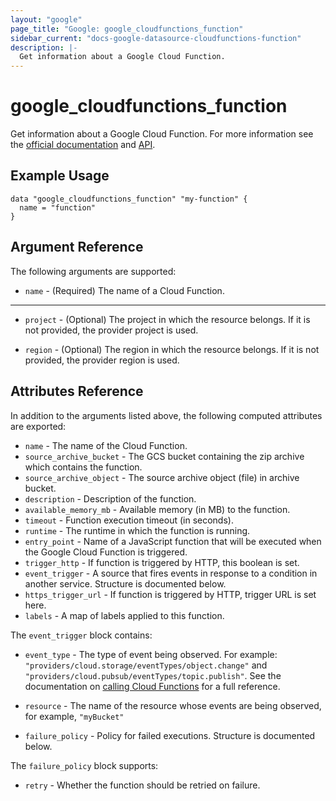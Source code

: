 ```yaml
---
layout: "google"
page_title: "Google: google_cloudfunctions_function"
sidebar_current: "docs-google-datasource-cloudfunctions-function"
description: |-
  Get information about a Google Cloud Function.
---
```


# google\_cloudfunctions\_function

Get information about a Google Cloud Function. For more information see
the [official documentation](https://cloud.google.com/functions/docs/)
and [API](https://cloud.google.com/functions/docs/apis).

## Example Usage

```hcl
data "google_cloudfunctions_function" "my-function" {
  name = "function"
}
```

## Argument Reference

The following arguments are supported:

* `name` - (Required) The name of a Cloud Function.

- - -

* `project` - (Optional) The project in which the resource belongs. If it
    is not provided, the provider project is used.

* `region` - (Optional) The region in which the resource belongs. If it
    is not provided, the provider region is used.

## Attributes Reference

In addition to the arguments listed above, the following computed attributes are
exported:

* `name` - The name of the Cloud Function.
* `source_archive_bucket` - The GCS bucket containing the zip archive which contains the function.
* `source_archive_object` - The source archive object (file) in archive bucket.
* `description` - Description of the function.
* `available_memory_mb` - Available memory (in MB) to the function.
* `timeout` - Function execution timeout (in seconds).
* `runtime` - The runtime in which the function is running.
* `entry_point` - Name of a JavaScript function that will be executed when the Google Cloud Function is triggered.
* `trigger_http` - If function is triggered by HTTP, this boolean is set.
* `event_trigger` - A source that fires events in response to a condition in another service. Structure is documented below.
* `https_trigger_url` - If function is triggered by HTTP, trigger URL is set here.
* `labels` - A map of labels applied to this function.

The `event_trigger` block contains:

* `event_type` - The type of event being observed. For example: `"providers/cloud.storage/eventTypes/object.change"`
    and `"providers/cloud.pubsub/eventTypes/topic.publish"`. See the documentation on [calling Cloud Functions](https://cloud.google.com/functions/docs/calling/)
    for a full reference.

* `resource` - The name of the resource whose events are being observed, for example, `"myBucket"`

* `failure_policy` - Policy for failed executions. Structure is documented below.

The `failure_policy` block supports:

* `retry` - Whether the function should be retried on failure.
